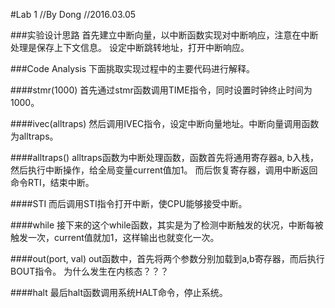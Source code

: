 #Lab 1
//By Dong
//2016.03.05

###实验设计思路
首先建立中断向量，以中断函数实现对中断响应，注意在中断处理是保存上下文信息。
设定中断跳转地址，打开中断响应。

###Code Analysis
下面挑取实现过程中的主要代码进行解释。

####stmr(1000)
首先通过stmr函数调用TIME指令，同时设置时钟终止时间为1000。

####ivec(alltraps)
然后调用IVEC指令，设定中断向量地址。中断向量调用函数为alltraps。

####alltraps()
alltraps函数为中断处理函数，函数首先将通用寄存器a, b入栈，然后执行中断操作，给全局变量current值加1。
而后恢复寄存器，调用中断返回命令RTI，结束中断。

####STI
而后调用STI指令打开中断，使CPU能够接受中断。

####while
接下来的这个while函数，其实是为了检测中断触发的状况，中断每被触发一次，current值就加1，这样输出也就变化一次。

####out(port, val)
out函数中，首先将两个参数分别加载到a,b寄存器，而后执行BOUT指令。
为什么发生在内核态？？？

####halt
最后halt函数调用系统HALT命令，停止系统。

